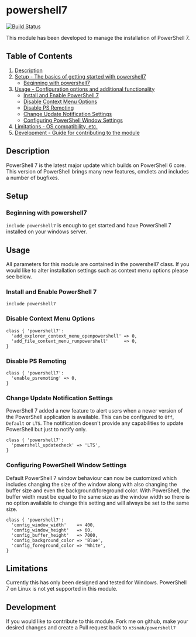 # powershell7
[![Build Status](https://travis-ci.com/n3snah/powershell7.svg?branch=master)](https://travis-ci.com/n3snah/powershell7)

This module has been developed to manage the installation of PowerShell 7.

## Table of Contents

1. [Description](#description)
1. [Setup - The basics of getting started with powershell7](#setup)
    * [Beginning with powershell7](#beginning-with-powershell7)
1. [Usage - Configuration options and additional functionality](#usage)
    * [Install and Enable PowerShell 7](#install-and-enable-powershell-7)
    * [Disable Context Menu Options](#disable-context-menu-options)
    * [Disable PS Remoting](#disable-ps-remoting)
    * [Change Update Notification Settings](#change-update-notification-settings)
    * [Configuring PowerShell Window Settings](#configuring-powerShell-window-settings)
1. [Limitations - OS compatibility, etc.](#limitations)
1. [Development - Guide for contributing to the module](#development)

## Description

PowerShell 7 is the latest major update which builds on PowerShell 6 core. This
version of PowerShell brings many new features, cmdlets and includes a number of
bugfixes.

## Setup

### Beginning with powershell7

`include powershell7` is enough to get started and have PowerShell 7 installed on
your windows server.

## Usage

All parameters for this module are contained in the powershell7 class. If you would
like to alter installation settings such as context menu options please see below.

### Install and Enable PowerShell 7
```
include powershell7
```

### Disable Context Menu Options
```
class { 'powershell7':
  'add_explorer_context_menu_openpowershell' => 0,
  'add_file_context_menu_runpowershell'      => 0,
}
```

### Disable PS Remoting
```
class { 'powershell7':
  'enable_psremoting' => 0,
}
```

### Change Update Notification Settings
PowerShell 7 added a new feature to alert users when a newer version of the PowerShell
application is available. This can be configured to `Off`, `Default` or `LTS`.
The notification doesn't provide any capabilities to update PowerShell but just to notify only.
```
class { 'powershell7':
  'powershell_updatecheck' => 'LTS',
}
```

### Configuring PowerShell Window Settings
Default PowerShell 7 window behaviour can now be customized which includes changing the size of the
window along with also changing the buffer size and even the background/foreground color.
With PowerShell, the buffer width must be equal to the same size as the window width so there is no
option available to change this setting and will always be set to the same size.
```
class { 'powershell7':
  'config_window_width'    => 400,
  'config_window_height'   => 60,
  'config_buffer_height'   => 7000,
  'config_background_color => 'Blue',
  'config_foreground_color => 'White',
}
```

## Limitations

Currently this has only been designed and tested for Windows. PowerShell 7 on
Linux is not yet supported in this module.

## Development

If you would like to contribute to this module. Fork me on github, make your
desired changes and create a Pull request back to `n3snah/powershell7`
